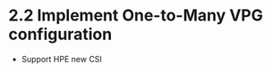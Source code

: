 2.2 Implement One-to-Many VPG configuration
========================================
* Support HPE new CSI
